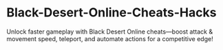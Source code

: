 # Black-Desert-Online-Cheats-Hacks
Unlock faster gameplay with Black Desert Online cheats—boost attack &amp; movement speed, teleport, and automate actions for a competitive edge!
